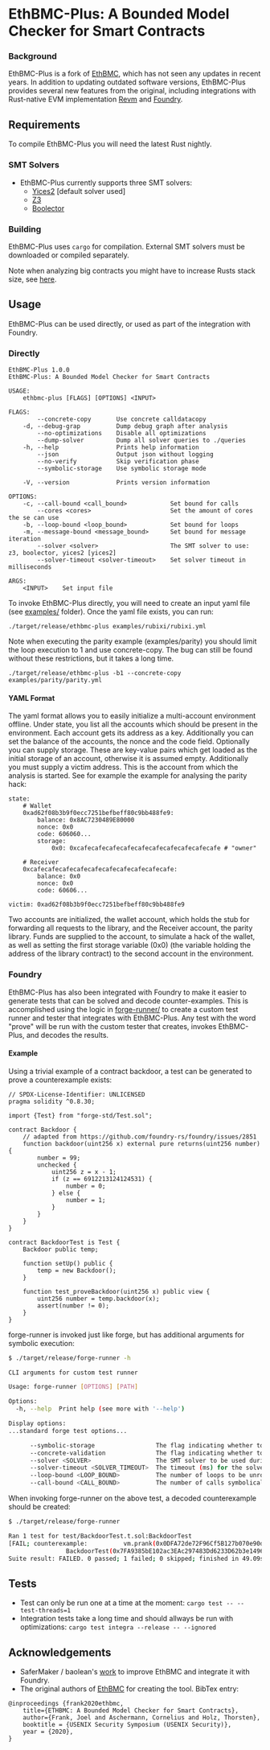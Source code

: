 # EthBMC-Plus: A Bounded Model Checker for Smart Contracts

### Background

EthBMC-Plus is a fork of [EthBMC](https://github.com/RUB-SysSec/EthBMC), which has not seen any updates in recent years. In addition to updating outdated software versions, EthBMC-Plus provides several new features from the original, including integrations with Rust-native EVM implementation [Revm](https://github.com/bluealloy/revm/tree/main) and [Foundry](https://github.com/foundry-rs/foundry).

## Requirements

To compile EthBMC-Plus you will need the latest Rust nightly.

### SMT Solvers

- EthBMC-Plus currently supports three SMT solvers:
    - [Yices2](https://github.com/SRI-CSL/yices2) [default solver used]
	- [Z3](https://github.com/Z3Prover/z3)
	- [Boolector](https://github.com/Boolector/boolector)

### Building

EthBMC-Plus uses `cargo` for compilation. External SMT solvers must be downloaded or compiled separately.

Note when analyzing big contracts you might have to increase Rusts stack size, see [here](https://stackoverflow.com/questions/29937697/how-to-set-the-thread-stack-size-during-compile-time).

## Usage
EthBMC-Plus can be used directly, or used as part of the integration with Foundry.

### Directly
```
EthBMC-Plus 1.0.0
EthBMC-Plus: A Bounded Model Checker for Smart Contracts

USAGE:
    ethbmc-plus [FLAGS] [OPTIONS] <INPUT>

FLAGS:
        --concrete-copy       Use concrete calldatacopy
    -d, --debug-grap          Dump debug graph after analysis
        --no-optimizations    Disable all optimizations
        --dump-solver         Dump all solver queries to ./queries
    -h, --help                Prints help information
        --json                Output json without logging
        --no-verify           Skip verification phase
        --symbolic-storage    Use symbolic storage mode

    -V, --version             Prints version information

OPTIONS:
    -c, --call-bound <call_bound>            Set bound for calls
        --cores <cores>                      Set the amount of cores the se can use
    -b, --loop-bound <loop_bound>            Set bound for loops
    -m, --message-bound <message_bound>      Set bound for message iteration
        --solver <solver>                    The SMT solver to use: z3, boolector, yices2 [yices2]
        --solver-timeout <solver-timeout>    Set solver timeout in milliseconds

ARGS:
    <INPUT>    Set input file
```

To invoke EthBMC-Plus directly, you will need to create an input yaml file (see [examples/](./examples/) folder). Once the yaml file exists, you can run:
```
./target/release/ethbmc-plus examples/rubixi/rubixi.yml
```

Note when executing the parity example (examples/parity) you should limit the loop execution to 1 and use concrete-copy. The bug can still be found without these restrictions, but it takes a long time.

```
./target/release/ethbmc-plus -b1 --concrete-copy examples/parity/parity.yml
```

#### YAML Format 

The yaml format allows you to easily initialize a multi-account environment offline. Under state, you list all the accounts which should be present in the environment. Each account gets its address as a key. Additionally you can set the balance of the accounts, the nonce and the code field. Optionally you can supply storage. These are key-value pairs which get loaded as the initial storage of an account, otherwise it is assumed empty. Additionally you must supply a victim address. This is the account from which the analysis is started. See for example the example for analysing the parity hack:

```
state: 
    # Wallet
    0xad62f08b3b9f0ecc7251befbeff80c9bb488fe9:
        balance: 0x8AC7230489E80000
        nonce: 0x0
        code: 606060...
        storage:
            0x0: 0xcafecafecafecafecafecafecafecafecafecafe # "owner"

    # Receiver
    0xcafecafecafecafecafecafecafecafecafecafe:
        balance: 0x0
        nonce: 0x0
        code: 60606...

victim: 0xad62f08b3b9f0ecc7251befbeff80c9bb488fe9
```

Two accounts are initialized, the wallet account, which holds the stub for forwarding all requests to the library, and the Receiver account, the parity library. Funds are supplied to the account, to simulate a hack of the wallet, as well as setting the first storage variable (0x0) (the variable holding the address of the library contract) to the second account in the environment.

### Foundry

EthBMC-Plus has also been integrated with Foundry to make it easier to generate tests that can be solved and decode counter-examples. This is accomplished using the logic in [forge-runner/](./forge-runner/) to create a custom test runner and tester that integrates with EthBMC-Plus. Any test with the word "prove" will be run with the custom tester that creates, invokes EthBMC-Plus, and decodes the results.

#### Example

Using a trivial example of a contract backdoor, a test can be generated to prove a counterexample exists:

```solidity
// SPDX-License-Identifier: UNLICENSED
pragma solidity ^0.8.30;

import {Test} from "forge-std/Test.sol";

contract Backdoor {
    // adapted from https://github.com/foundry-rs/foundry/issues/2851
    function backdoor(uint256 x) external pure returns(uint256 number) {
        number = 99;
        unchecked {
            uint256 z = x - 1;
            if (z == 6912213124124531) {
                number = 0;
            } else {
                number = 1;
            }
        }
    }
}

contract BackdoorTest is Test {
    Backdoor public temp;

    function setUp() public {
        temp = new Backdoor();
    }

    function test_proveBackdoor(uint256 x) public view {
        uint256 number = temp.backdoor(x);
        assert(number != 0);
    }
}
```

forge-runner is invoked just like forge, but has additional arguments for symbolic execution:

```bash
$ ./target/release/forge-runner -h

CLI arguments for custom test runner

Usage: forge-runner [OPTIONS] [PATH]

Options:
  -h, --help  Print help (see more with '--help')

Display options:
...standard forge test options...

      --symbolic-storage                 The flag indicating whether to assume that default storage values are symbolic
      --concrete-validation              The flag indicating whether to perform concrete counterexample validation
      --solver <SOLVER>                  The SMT solver to be used during symbolic analysis {0: z3, 1: boolector, 2: yices2} [default: 0]
      --solver-timeout <SOLVER_TIMEOUT>  The timeout (ms) for the solver [default: 100000]
      --loop-bound <LOOP_BOUND>          The number of loops to be unrolled in a single execution [default: 5]
      --call-bound <CALL_BOUND>          The number of calls symbolically analyzed in a sequence [default: 1]
```

When invoking forge-runner on the above test, a decoded counterexample should be created:

```bash
$ ./target/release/forge-runner

Ran 1 test for test/BackdoorTest.t.sol:BackdoorTest
[FAIL; counterexample:          vm.prank(0x0DFA72de72F96Cf5B127b070e90d68eC9710797C);
                BackdoorTest(0x7FA9385bE102ac3EAc297483Dd6233D62b3e1496).test_proveBackdoor(6912213124124532);] test_proveBackdoor(uint256) (gas: 0)
Suite result: FAILED. 0 passed; 1 failed; 0 skipped; finished in 49.09s (49.09s CPU time)
```

## Tests

- Test can only be run one at a time at the moment: `cargo test -- --test-threads=1`
- Integration tests take a long time and should allways be run with optimizations: `cargo test integra --release -- --ignored`

## Acknowledgements

- SaferMaker / baolean's [work](https://hackmd.io/@SaferMaker/EVM-Sym-Test) to improve EthBMC and integrate it with Foundry.
- The original authors of [EthBMC](https://www.usenix.org/system/files/sec20-frank.pdf) for creating the tool. BibTex entry:
```
@inproceedings {frank2020ethbmc,
	title={ETHBMC: A Bounded Model Checker for Smart Contracts},
  	author={Frank, Joel and Aschermann, Cornelius and Holz, Thorsten},
	booktitle = {USENIX Security Symposium (USENIX Security)},
	year = {2020},
}
```
